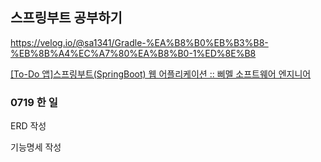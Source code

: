 ## 스프링부트 공부하기

https://velog.io/@sa1341/Gradle-%EA%B8%B0%EB%B3%B8-%EB%8B%A4%EC%A7%80%EA%B8%B0-1%ED%8E%B8

[[To-Do 앱]스프링부트(SpringBoot) 웹 어플리케이션 :: 삐멜 소프트웨어 엔지니어](https://imasoftwareengineer.tistory.com/34?category=772561)



### 0719 한 일

ERD 작성

기능명세 작성
